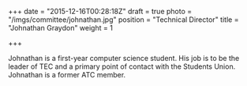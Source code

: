 +++
date = "2015-12-16T00:28:18Z"
draft = true
photo = "/imgs/committee/johnathan.jpg"
position = "Technical Director"
title = "Johnathan Graydon"
weight = 1

+++

Johnathan is a first-year computer science student. His job is to be the leader of TEC and a primary point of contact with the Students Union.
Johnathan is a former ATC member.
